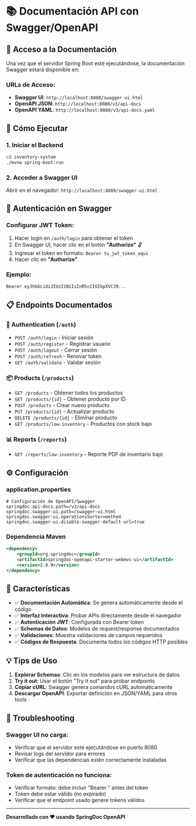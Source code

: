# 📚 Documentación API con Swagger/OpenAPI

## 🚀 Acceso a la Documentación

Una vez que el servidor Spring Boot esté ejecutándose, la documentación Swagger estará disponible en:

### URLs de Acceso:
- **Swagger UI**: `http://localhost:8080/swagger-ui.html`
- **OpenAPI JSON**: `http://localhost:8080/v3/api-docs`
- **OpenAPI YAML**: `http://localhost:8080/v3/api-docs.yaml`

## 🔧 Cómo Ejecutar

### 1. Iniciar el Backend
```bash
cd inventory-system
./mvnw spring-boot:run
```

### 2. Acceder a Swagger UI
Abrir en el navegador: `http://localhost:8080/swagger-ui.html`

## 🔐 Autenticación en Swagger

### Configurar JWT Token:
1. Hacer login en `/auth/login` para obtener el token
2. En Swagger UI, hacer clic en el botón **"Authorize"** 🔓
3. Ingresar el token en formato: `Bearer tu_jwt_token_aqui`
4. Hacer clic en **"Authorize"**

### Ejemplo:
```
Bearer eyJhbGciOiJIUzI1NiIsInR5cCI6IkpXVCJ9...
```

## 📋 Endpoints Documentados

### 🔑 Authentication (`/auth`)
- `POST /auth/login` - Iniciar sesión
- `POST /auth/register` - Registrar usuario
- `POST /auth/logout` - Cerrar sesión
- `POST /auth/refresh` - Renovar token
- `GET /auth/validate` - Validar sesión

### 📦 Products (`/products`)
- `GET /products` - Obtener todos los productos
- `GET /products/{id}` - Obtener producto por ID
- `POST /products` - Crear nuevo producto
- `PUT /products/{id}` - Actualizar producto
- `DELETE /products/{id}` - Eliminar producto
- `GET /products/low-inventory` - Productos con stock bajo

### 📊 Reports (`/reports`)
- `GET /reports/low-inventory` - Reporte PDF de inventario bajo

## ⚙️ Configuración

### application.properties
```properties
# Configuración de OpenAPI/Swagger
springdoc.api-docs.path=/v3/api-docs
springdoc.swagger-ui.path=/swagger-ui.html
springdoc.swagger-ui.operationsSorter=method
springdoc.swagger-ui.disable-swagger-default-url=true
```

### Dependencia Maven
```xml
<dependency>
    <groupId>org.springdoc</groupId>
    <artifactId>springdoc-openapi-starter-webmvc-ui</artifactId>
    <version>2.8.9</version>
</dependency>
```

## 🌟 Características

- ✅ **Documentación Automática**: Se genera automáticamente desde el código
- ✅ **Interfaz Interactiva**: Probar APIs directamente desde el navegador
- ✅ **Autenticación JWT**: Configurada con Bearer token
- ✅ **Schemas de Datos**: Modelos de request/response documentados
- ✅ **Validaciones**: Muestra validaciones de campos requeridos
- ✅ **Códigos de Respuesta**: Documenta todos los códigos HTTP posibles

## 💡 Tips de Uso

1. **Explorar Schemas**: Clic en los modelos para ver estructura de datos
2. **Try it out**: Usar el botón "Try it out" para probar endpoints
3. **Copiar cURL**: Swagger genera comandos cURL automáticamente
4. **Descargar OpenAPI**: Exportar definición en JSON/YAML para otros tools

## 🐛 Troubleshooting

### Swagger UI no carga:
- Verificar que el servidor esté ejecutándose en puerto 8080
- Revisar logs del servidor para errores
- Verificar que las dependencias estén correctamente instaladas

### Token de autenticación no funciona:
- Verificar formato: debe incluir "Bearer " antes del token
- Token debe estar válido (no expirado)
- Verificar que el endpoint usado genere tokens válidos

---
**Desarrollado con ❤️ usando SpringDoc OpenAPI**